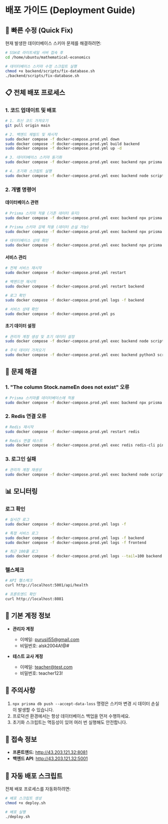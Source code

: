 # 배포 가이드 (Deployment Guide)

## 🚀 빠른 수정 (Quick Fix)

현재 발생한 데이터베이스 스키마 문제를 해결하려면:

```bash
# SSH로 라이트세일 서버 접속 후
cd /home/ubuntu/mathematical-economics

# 데이터베이스 스키마 수정 스크립트 실행
chmod +x backend/scripts/fix-database.sh
./backend/scripts/fix-database.sh
```

## 📋 전체 배포 프로세스

### 1. 코드 업데이트 및 배포

```bash
# 1. 최신 코드 가져오기
git pull origin main

# 2. 백엔드 재빌드 및 재시작
sudo docker compose -f docker-compose.prod.yml down
sudo docker compose -f docker-compose.prod.yml build backend
sudo docker compose -f docker-compose.prod.yml up -d

# 3. 데이터베이스 스키마 동기화
sudo docker compose -f docker-compose.prod.yml exec backend npx prisma db push --accept-data-loss

# 4. 초기화 스크립트 실행
sudo docker compose -f docker-compose.prod.yml exec backend node scripts/initialize.js
```

### 2. 개별 명령어

#### 데이터베이스 관련
```bash
# Prisma 스키마 적용 (기존 데이터 유지)
sudo docker compose -f docker-compose.prod.yml exec backend npx prisma db push

# Prisma 스키마 강제 적용 (데이터 손실 가능)
sudo docker compose -f docker-compose.prod.yml exec backend npx prisma db push --accept-data-loss

# 데이터베이스 상태 확인
sudo docker compose -f docker-compose.prod.yml exec backend npx prisma db pull
```

#### 서비스 관리
```bash
# 전체 서비스 재시작
sudo docker compose -f docker-compose.prod.yml restart

# 백엔드만 재시작
sudo docker compose -f docker-compose.prod.yml restart backend

# 로그 확인
sudo docker compose -f docker-compose.prod.yml logs -f backend

# 서비스 상태 확인
sudo docker compose -f docker-compose.prod.yml ps
```

#### 초기 데이터 설정
```bash
# 관리자 계정 생성 및 초기 데이터 설정
sudo docker compose -f docker-compose.prod.yml exec backend node scripts/initialize.js

# 주식 데이터 가져오기
sudo docker compose -f docker-compose.prod.yml exec backend python3 scripts/fetch_stock_data.py
```

## 🔧 문제 해결

### 1. "The column Stock.nameEn does not exist" 오류

```bash
# Prisma 스키마를 데이터베이스에 적용
sudo docker compose -f docker-compose.prod.yml exec backend npx prisma db push --accept-data-loss
```

### 2. Redis 연결 오류

```bash
# Redis 재시작
sudo docker compose -f docker-compose.prod.yml restart redis

# Redis 연결 테스트
sudo docker compose -f docker-compose.prod.yml exec redis redis-cli ping
```

### 3. 로그인 실패

```bash
# 관리자 계정 재생성
sudo docker compose -f docker-compose.prod.yml exec backend node scripts/initialize.js
```

## 📊 모니터링

### 로그 확인
```bash
# 실시간 로그
sudo docker compose -f docker-compose.prod.yml logs -f

# 특정 서비스 로그
sudo docker compose -f docker-compose.prod.yml logs -f backend
sudo docker compose -f docker-compose.prod.yml logs -f frontend

# 최근 100줄 로그
sudo docker compose -f docker-compose.prod.yml logs --tail=100 backend
```

### 헬스체크
```bash
# API 헬스체크
curl http://localhost:5001/api/health

# 프론트엔드 확인
curl http://localhost:8081
```

## 🔑 기본 계정 정보

- **관리자 계정**
  - 이메일: purusil55@gmail.com
  - 비밀번호: alsk2004A!@#

- **테스트 교사 계정**
  - 이메일: teacher@test.com
  - 비밀번호: teacher123!

## 🚨 주의사항

1. `npx prisma db push --accept-data-loss` 명령은 스키마 변경 시 데이터 손실이 발생할 수 있습니다.
2. 프로덕션 환경에서는 항상 데이터베이스 백업을 먼저 수행하세요.
3. 초기화 스크립트는 멱등성이 있어 여러 번 실행해도 안전합니다.

## 📱 접속 정보

- **프론트엔드**: http://43.203.121.32:8081
- **백엔드 API**: http://43.203.121.32:5001

## 🔄 자동 배포 스크립트

전체 배포 프로세스를 자동화하려면:

```bash
# 배포 스크립트 생성
chmod +x deploy.sh

# 배포 실행
./deploy.sh
```